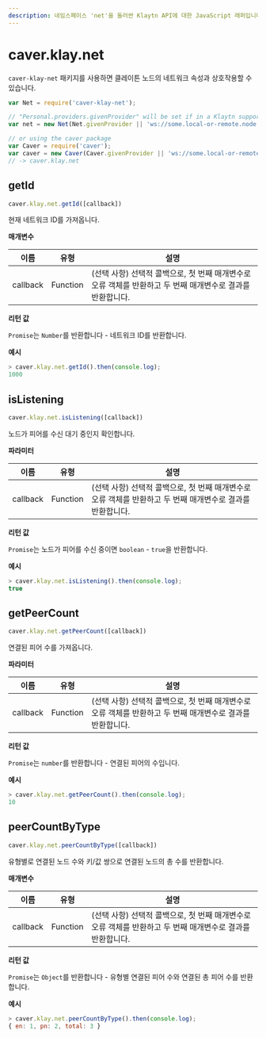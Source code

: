 ```yaml
---
description: 네임스페이스 'net'을 둘러싼 Klaytn API에 대한 JavaScript 래퍼입니다.
---
```


# caver.klay.net

`caver-klay-net` 패키지를 사용하면 클레이튼 노드의
네트워크 속성과 상호작용할 수 있습니다.

```javascript
var Net = require('caver-klay-net');

// "Personal.providers.givenProvider" will be set if in a Klaytn supported browser.
var net = new Net(Net.givenProvider || 'ws://some.local-or-remote.node:8552');

// or using the caver package
var Caver = require('caver');
var caver = new Caver(Caver.givenProvider || 'ws://some.local-or-remote.node:8552');
// -> caver.klay.net
```

## getId <a id="getid"></a>

```javascript
caver.klay.net.getId([callback])
```

현재 네트워크 ID를 가져옵니다.

**매개변수**

| 이름       | 유형       | 설명                                                                                |
| -------- | -------- | --------------------------------------------------------------------------------- |
| callback | Function | (선택 사항) 선택적 콜백으로, 첫 번째 매개변수로 오류 객체를 반환하고 두 번째 매개변수로 결과를 반환합니다. |

**리턴 값**

`Promise`는 `Number`를 반환합니다 - 네트워크 ID를 반환합니다.

**예시**

```javascript
> caver.klay.net.getId().then(console.log);
1000
```

## isListening <a id="islistening"></a>

```javascript
caver.klay.net.isListening([callback])
```

노드가 피어를 수신 대기 중인지 확인합니다.

**파라미터**

| 이름       | 유형       | 설명                                                                                |
| -------- | -------- | --------------------------------------------------------------------------------- |
| callback | Function | (선택 사항) 선택적 콜백으로, 첫 번째 매개변수로 오류 객체를 반환하고 두 번째 매개변수로 결과를 반환합니다. |

**리턴 값**

`Promise`는 노드가 피어를 수신 중이면 `boolean` - `true`을 반환합니다.

**예시**

```javascript
> caver.klay.net.isListening().then(console.log);
true
```

## getPeerCount <a id="getpeercount"></a>

```javascript
caver.klay.net.getPeerCount([callback])
```

연결된 피어 수를 가져옵니다.

**파라미터**

| 이름       | 유형       | 설명                                                                                |
| -------- | -------- | --------------------------------------------------------------------------------- |
| callback | Function | (선택 사항) 선택적 콜백으로, 첫 번째 매개변수로 오류 객체를 반환하고 두 번째 매개변수로 결과를 반환합니다. |

**리턴 값**

`Promise`는 `number`를 반환합니다 - 연결된 피어의 수입니다.

**예시**

```javascript
> caver.klay.net.getPeerCount().then(console.log);
10
```

## peerCountByType <a id="peercountbytype"></a>

```javascript
caver.klay.net.peerCountByType([callback])
```

유형별로 연결된 노드 수와 키/값 쌍으로 연결된 노드의 총 수를 반환합니다.

**매개변수**

| 이름       | 유형       | 설명                                                                                |
| -------- | -------- | --------------------------------------------------------------------------------- |
| callback | Function | (선택 사항) 선택적 콜백으로, 첫 번째 매개변수로 오류 객체를 반환하고 두 번째 매개변수로 결과를 반환합니다. |

**리턴 값**

`Promise`는 `Object`를 반환합니다 - 유형별 연결된 피어 수와 연결된 총 피어 수를 반환합니다.

**예시**

```javascript
> caver.klay.net.peerCountByType().then(console.log);
{ en: 1, pn: 2, total: 3 }
```
